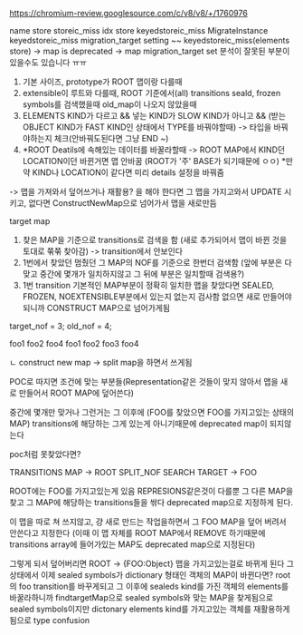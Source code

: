https://chromium-review.googlesource.com/c/v8/v8/+/1760976


name store storeic_miss
idx store keyedstoreic_miss
MigrateInstance  keyedstoreic_miss migration_target setting ~~
keyedstoreic_miss(elements store) -> map is deprecated -> map migration_target set
분석이 잘못된 부분이 있을수도 있습니다 ㅠㅠ 


1. 기본 사이즈, prototype가 ROOT 맵이랑 다를때
2. extensible이 루트와 다를때, ROOT 기준에서(all) transitions seald, frozen symbols를 검색했을때 old_map이 나오지 않았을때 
3. ELEMENTS KIND가 다르고 && 넣는 KIND가 SLOW KIND가 아니고 && (받는 OBJECT KIND가 FAST KIND인 상태에서 TYPE를 바꿔야할때) -> 타입을 바꿔야하는지 체크(안바꿔도된다면 그냥 END ~)
4. *ROOT Deatils에 속해있는 데이터를 바꿀라할때 -> ROOT MAP에서 KIND던 LOCATION이던 바뀐거면 맵 안바꿈 (ROOT가 '주' BASE가 되기때문에 ㅇㅇ) *만약 KIND나 LOCATION이 같다면 미리 details 설정을 바꿔줌

-> 맵을 가져와서 덮어쓰거나 재활용? 을 해야 한다면 그 맵을 가지고와서 UPDATE 시키고, 없다면 ConstructNewMap으로 넘어가서 맵을 새로만듬


target map
1. 찾은 MAP을 기준으로 transitions로 검색을 함 (새로 추가되어서 맵이 바뀐 것을 토대로 쭊쭊 찾아감) -> transition에서 안보인다
2. 1번에서 찾았던 멈췄던 그 MAP의 NOF를 기준으로 한번더 검색함 (앞에 부분은 다 맞고 중간에 몇개가 일치하지않고 그 뒤에 부분은 일치할때 검색용?)
3. 1번 transition 기본적인 MAP부분이 정확히 일치한 맵을 찾았다면 SEALED, FROZEN, NOEXTENSIBLE부분에서 있는지 없는지 검사함 없으면 새로 만들어야되니까 CONSTRUCT MAP으로 넘어가게됨


target_nof = 3;
old_nof = 4;

foo1 foo2 foo4
foo1 foo2 foo3 foo4

ㄴ construct new map -> split map을 하면서 쓰게됨

POC로 따지면 조건에 맞는 부분들(Representation같은 것들이 맞지 않아서 맵을 새로 만들어서 ROOT MAP에 덮어쓴다)

중간에 몇개만 맞거나 그런거는 그 이후에 (FOO를 찾았으면 FOO를 가지고있는 상태의 MAP) transitions에 해당하는 그게 있는게 아니기때문에 deprecated map이 되지않는다

poc처럼 못찾았다면?

TRANSITIONS MAP -> ROOT
SPLIT_NOF SEARCH TARGET -> FOO

ROOT에는 FOO를 가지고있는게 있음 REPRESIONS같은것이 다를뿐
그 다른 MAP을 찾고 그 MAP에 해당하는 transitions들을 싺다 deprecated map으로 지정하게 된다.

이 맵을 따로 쳐 쓰지않고, 걍 새로 만드는 작업을하면서 그 FOO MAP을 덮어 버려서 안쓴다고 지정한다 (이때 이 맵 자체를 ROOT MAP에서 REMOVE 하기때문에 transitions array에 들어가있는 MAP도 deprecated map으로 지정된다)

그렇게 되서 덮어버리면 ROOT -> {FOO:Object} 맵을 가지고있는걸로 바뀌게 된다
그 상태에서 이제 sealed symbols가 dictionary 형태인 객체의 MAP이 바뀐다면? root의 foo transition를 바꾸게되고 그 이후에 sealeds kind를 가진 객체의 elements를 바꿀라하니까
findtargetMap으로 sealed symbols와 맞는 MAP을 찾게됨으로 sealed symbols이지만 dictonary elements kind를 가지고있는 객체를 재활용하게됨으로 type confusion
